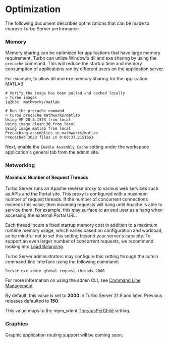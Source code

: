 # Optimization

The following document describes optimizations that can be made to improve Turbo Server performance.

### Memory

Memory sharing can be optimized for applications that have large memory requirement. Turbo can utilize Window's dll and exe sharing by using the `precache` command. This will reduce the startup time and memory consumption of applications ran by different users on the application server.

For example, to allow dll and exe memory sharing for the application MATLAB:

```
# Verify the image has been pulled and cached locally
> turbo images
1a2b3c  mathworks/matlab

# Run the precache command
> turbo precache mathworks/matlab
Using VM 20.6.1523 from local
Using image clean:30 from local
Using image matlab from local
Precaching assemblies in mathworks/matlab
Precached 3023 files in 0:00:37.2151653
```

Next, enable the `Enable Assembly Cache` setting under the workspace application's general tab from the admin site.

### Networking

#### Maximum Number of Request Threads

Turbo Server runs an Apache reverse proxy to various web services such as APIs and the Portal site. This proxy is configured with a maximum number of request threads. If the number of concurrent connections exceeds this value, then incoming requests will hang until Apache is able to service them. For example, this may surface to an end user as a hang when accessing the external Portal URL.

Each thread incurs a fixed startup memory cost in addition to a maximum runtime memory usage, which varies based on configuration and workload, so be mindful not to set this setting beyond your server's capacity. To support an even larger number of concurrent requests, we recommend looking into [Load Balancing](/server/network-and-load-balancing/network-and-load-balancing).

Turbo Server administrators may configure this setting through the admin command-line interface using the following command:

```
Server.exe admin global request-threads 2000
```

For more information on using the admin CLI, see [Command Line Management](/server/advanced-topics/command-line-management)

By default, this value is set to **2000** in Turbo Server 21.9 and later. Previous releases defaulted to **150**. 

This value maps to the mpm_winnt [ThreadsPerChild](https://httpd.apache.org/docs/2.4/mod/mpm_common.html#threadsperchild) setting.

### Graphics

Graphic application routing support will be coming soon.